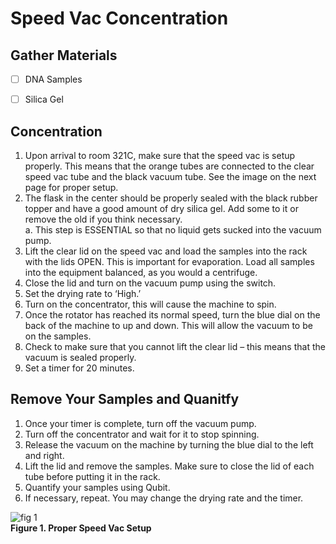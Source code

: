 # Speed Vac Concentration

## Gather Materials

- [ ] DNA Samples
- [ ] Silica Gel


## Concentration

1. Upon arrival to room 321C, make sure that the speed vac is setup properly. This means that the orange tubes are connected to the clear speed vac tube and the black vacuum tube. See the image on the next page for proper setup. 
2. The flask in the center should be properly sealed with the black rubber topper and have a good amount of dry silica gel. Add some to it or remove the old if you think necessary.  
      a. This step is ESSENTIAL so that no liquid gets sucked into the vacuum pump. 
3. Lift the clear lid on the speed vac and load the samples into the rack with the lids OPEN. This is important for evaporation. Load all samples into the equipment balanced, as you would a centrifuge.
4. Close the lid and turn on the vacuum pump using the switch.
5. Set the drying rate to ‘High.’
6. Turn on the concentrator, this will cause the machine to spin. 
7. Once the rotator has reached its normal speed, turn the blue dial on the back of the machine to up and down. This will allow the vacuum to be on the samples. 
8. Check to make sure that you cannot lift the clear lid – this means that the vacuum is sealed properly. 
9. Set a timer for 20 minutes. 


## Remove Your Samples and Quanitfy

1. Once your timer is complete, turn off the vacuum pump. 
2. Turn off the concentrator and wait for it to stop spinning. 
3. Release the vacuum on the machine by turning the blue dial to the left and right. 
4. Lift the lid and remove the samples. Make sure to close the lid of each tube before putting it in the rack. 
5. Quantify your samples using Qubit.
6. If necessary, repeat. You may change the drying rate and the timer. 

![fig 1](https://github.com/gandalab/Protocols/blob/main/images/speed-vac-setup.png)  
**Figure 1. Proper Speed Vac Setup**

